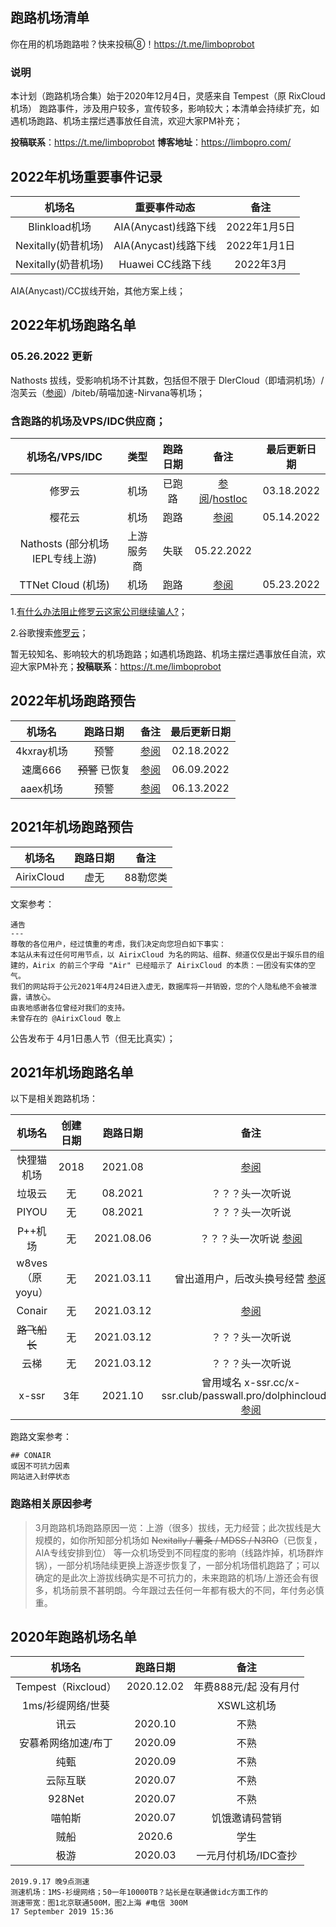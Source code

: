 ## 跑路机场清单

你在用的机场跑路啦？快来投稿⑧！https://t.me/limboprobot

### 说明
本计划（跑路机场合集）始于2020年12月4日，灵感来自 Tempest（原 RixCloud 机场） 跑路事件，涉及用户较多，宣传较多，影响较大；本清单会持续扩充，如遇机场跑路、机场主摆烂遇事放任自流，欢迎大家PM补充；

**投稿联系**：https://t.me/limboprobot
**博客地址**：https://limbopro.com/

## 2022年机场重要事件记录

|       机场名        |     重要事件动态     |     备注     |
| :-----------------: | :------------------: | :----------: |
|    Blinkload机场    | AIA(Anycast)线路下线 | 2022年1月5日 |
| Nexitally(奶昔机场) | AIA(Anycast)线路下线 | 2022年1月1日 |
| Nexitally(奶昔机场) |      Huawei CC线路下线      |  2022年3月   |


AIA(Anycast)/CC拔线开始，其他方案上线；

## 2022年机场跑路名单

### 05.26.2022 更新

 Nathosts 拔线，受影响机场不计其数，包括但不限于 DlerCloud（即墙洞机场）/泡芙云（[参阅]([url](https://t.me/airportbbq/15929))）/biteb/萌喵加速-Nirvana等机场；

### 含跑路的机场及VPS/IDC供应商；

|         机场名/VPS/IDC          |    类型    | 跑路日期 |                             备注                             | 最后更新日期 |
| :-----------------------------: | :--------: | :------: | :----------------------------------------------------------: | :----------: |
|             修罗云              |    机场    |  已跑路  | [参阅](https://t.me/airportbbq/14425)/[hostloc](https://hostloc.com/thread-972948-1-1.html) |  03.18.2022  |
|             樱花云              |    机场    |   跑路   |            [参阅](https://t.me/airportbbq/15700)             |  05.14.2022  |
| Nathosts (部分机场IEPL专线上游) | 上游服务商 |   失联   |                          05.22.2022                          |              |
|       TTNet Cloud (机场)        |    机场    |   跑路   |            [参阅](https://t.me/airportbbq/15918)             |  05.23.2022  |



1.[有什么办法阻止修罗云这家公司继续骗人?](https://hostloc.com/thread-972948-1-1.html)；

2.谷歌搜索[修罗云](https://www.google.com.hk/search?q=%E4%BF%AE%E7%BD%97%E4%BA%91%E8%B7%91%E8%B7%AF)；

暂无较知名、影响较大的机场跑路；如遇机场跑路、机场主摆烂遇事放任自流，欢迎大家PM补充；**投稿联系**：https://t.me/limboprobot


## 2022年机场跑路预告

|   机场名   |    跑路日期     |                 备注                  | 最后更新日期 |
| :--------: | :-------------: | :-----------------------------------: | :----------: |
| 4kxray机场 |      预警       | [参阅](https://t.me/airportbbq/13963) |  02.18.2022  |
|  速鹰666   | ~~预警~~ 已恢复 | [参阅](https://t.me/airportbbq/16499) |  06.09.2022  |
|    aaex机场    |      预警       | [参阅](https://t.me/airportbbq/16585) |  06.13.2022  |




## 2021年机场跑路预告


|   机场名   | 跑路日期 |     备注     |
| :--------: | :------: | :----------: |
| AirixCloud |   虚无   |   88勒您类   |


文案参考：

```
通告
---
尊敬的各位用户，经过慎重的考虑，我们决定向您坦白如下事实：
本站从未有过任何可用节点，以 AirixCloud 为名的网站、组群、频道仅仅是出于娱乐目的组建的，Airix 的前三个字母 "Air" 已经暗示了 AirixCloud 的本质：一团没有实体的空气。
我们的网站将于公元2021年4月24日进入虚无，数据库将一并销毁，您的个人隐私绝不会被泄露，请放心。
由衷地感谢各位曾经对我们的支持。
未曾存在的 @AirixCloud 敬上
```

公告发布于 4月1日愚人节（但无比真实）；

## 2021年机场跑路名单

以下是相关跑路机场：

|     机场名      | 创建日期 |  跑路日期  |                             备注                             |
| :-------------: | :------: | :--------: | :----------------------------------------------------------: |
|   快狸猫机场    |   2018   |  2021.08   |      [参阅](https://hostloc.com/thread-882432-1-1.html)      |
|     垃圾云      |    无    |  08.2021   |                       ？？？头一次听说                       |
|      PIYOU      |    无    |  08.2021   |                       ？？？头一次听说                       |
|     P++机场     |    无    | 2021.08.06 |    ？？？头一次听说 [参阅](https://t.me/airportbbq/7776)     |
| w8ves（原yoyu） |    无    | 2021.03.11 | 曾出道用户，后改头换号经营 [参阅](https://www.google.com/search?q=yoyu%E6%9C%BA%E5%9C%BA%E4%BA%8B%E4%BB%B6) |
|     Conair      |    无    | 2021.03.12 |            [参阅](https://t.me/QuanXApp/1189768)             |
|  ~~路飞船长~~   |    无    | 2021.03.12 |                       ？？？头一次听说                       |
|      云梯       |    无    | 2021.03.12 |                       ？？？头一次听说                       |
|      x-ssr      |   3年    |  2021.10   | 曾用域名 x-ssr.cc/x-ssr.club/passwall.pro/dolphincloud.cc [参阅](https://t.me/airportbbq/11107) |




跑路文案参考：

```
## CONAIR
或因不可抗力因素
网站进入封停状态
```

### 跑路相关原因参考
> 3月跑路机场跑路原因一览：上游（很多）拔线，无力经营；此次拔线是大规模的，如你所知部分机场如 ~~Nexitally / 薯条 / MDSS / N3RO~~（已恢复，AIA专线安排到位） 等一众机场受到不同程度的影响（线路炸掉，机场群炸锅），一部分机场陆续更换上游逐步恢复了，一部分机场借机跑路了；可以确定的是此次上游拔线确实是不可抗力的，未来跑路的机场/上游还会有很多，机场前景不甚明朗。今年跟过去任何一年都有极大的不同，年付务必慎重。

## 2020年跑路机场名单

|       机场名        |  跑路日期  |         备注          |
| :-----------------: | :--------: | :-------------------: |
| Tempest（Rixcloud） | 2020.12.02 | 年费888元/起 没有月付 |
|  1ms/衫缇网络/世葵  |            |      XSWL这机场       |
|        讯云         |  2020.10   |         不熟          |
| 安慕希网络加速/布丁 |  2020.09   |         不熟          |
|        纯甄         |  2020.09   |         不熟          |
|      云际互联       |  2020.07   |         不熟          |
|       928Net        |  2020.07   |         不熟          |
|       喵帕斯        |  2020.07   |    饥饿邀请码营销     |
|        贼船         |   2020.6   |         学生          |
|        极游         |  2020.03   | 一元月付机场/IDC查抄  |


```
2019.9.17 晚9点测速
测速机场：1MS-衫缇网络；50一年10000TB？站长是在联通做idc方面工作的
测速带宽：图1北京联通500M，图2上海 #电信 300M
17 September 2019 15:36
```

